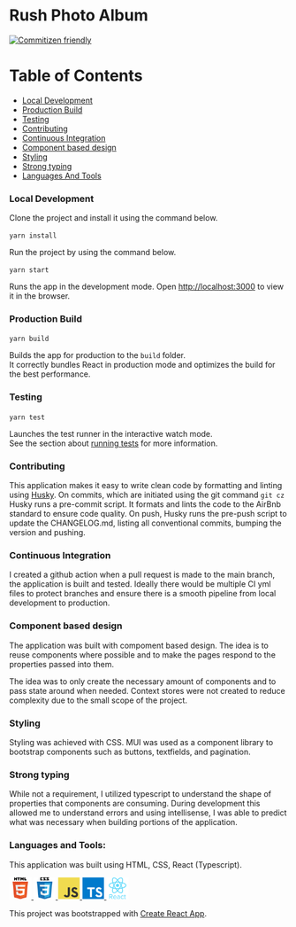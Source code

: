 # Rush Photo Album

[![Commitizen friendly](https://img.shields.io/badge/commitizen-friendly-brightgreen.svg)](http://commitizen.github.io/cz-cli/)


# Table of Contents

* [Local Development](#local-development)
* [Production Build](#production-build)
* [Testing ](#testing)
* [Contributing](#contributing)
* [Continuous Integration](#continuous-integration)
* [Component based design](#component-based-design)
* [Styling](#styling)
* [Strong typing](#strong-typing)
* [Languages And Tools](#languages-and-tools)

### Local Development

Clone the project and install it using the command below.  

`yarn install`

Run the project by using the command below.

`yarn start`

Runs the app in the development mode.
Open [http://localhost:3000](http://localhost:3000) to view it in the browser.


### Production Build 

`yarn build`

Builds the app for production to the `build` folder.\
It correctly bundles React in production mode and optimizes the build for the best performance.

### Testing 

`yarn test`

Launches the test runner in the interactive watch mode.\
See the section about [running tests](https://facebook.github.io/create-react-app/docs/running-tests) for more information.

### Contributing

This application makes it easy to write clean code by formatting and linting using [Husky](https://typicode.github.io/husky/#/).  On commits, which are initiated using the git command `git cz` Husky runs a pre-commit script.  It formats and lints the code to the AirBnb standard to ensure code quality.  On push, Husky runs the pre-push script to update the CHANGELOG.md, listing all conventional commits, bumping the version and pushing.

### Continuous Integration

I created a github action when a pull request is made to the main branch, the application is built and tested.  Ideally there would be multiple CI yml files to protect branches and ensure there is a smooth pipeline from local development to production.


### Component based design

The application was built with compoment based design.  The idea is to reuse components where possible and to make the pages respond to the properties passed into them.  

The idea was to only create the necessary amount of components and to pass state around when needed.  Context stores were not created to reduce complexity due to the small scope of the project.

### Styling

Styling was achieved with CSS.  MUI was used as a component library to bootstrap components such as buttons, textfields, and pagination. 

### Strong typing

While not a requirement, I utilized typescript to understand the shape of properties that components are consuming.  During development this allowed me to understand errors and using intellisense, I was able to predict what was necessary when building portions of the application.

### Languages and Tools:

This application was built using HTML, CSS, React (Typescript).

<p align="left"> 
    <a href="https://www.w3.org/html/" target="_blank"> <img src="https://raw.githubusercontent.com/devicons/devicon/master/icons/html5/html5-original-wordmark.svg" alt="html5" width="40" height="40"/> </a><a href="https://www.w3schools.com/css/" target="_blank"> <img src="https://raw.githubusercontent.com/devicons/devicon/master/icons/css3/css3-original-wordmark.svg" alt="css3" width="40" height="40"/> </a><a href="https://developer.mozilla.org/en-US/docs/Web/JavaScript" target="_blank"> <img src="https://raw.githubusercontent.com/devicons/devicon/master/icons/javascript/javascript-original.svg" alt="javascript" width="40" height="40"/> </a><a href="https://www.typescriptlang.org/" target="_blank"> <img src="https://raw.githubusercontent.com/devicons/devicon/master/icons/typescript/typescript-original.svg" alt="typescript" width="40" height="40"/><a href="https://reactjs.org/" target="_blank"> <img src="https://raw.githubusercontent.com/devicons/devicon/master/icons/react/react-original-wordmark.svg" alt="react" width="40" height="40"/> </a>
  </p>


This project was bootstrapped with [Create React App](https://github.com/facebook/create-react-app).
